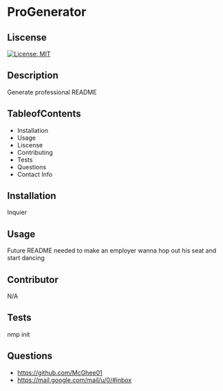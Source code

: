 # ProGenerator

  ## Liscense
   [![License: MIT](https://img.shields.io/badge/License-MIT-purple.svg)](https://opensource.org/licenses/MIT)

  ## Description
   Generate professional README

  ## TableofContents
   * Installation
   * Usage
   * Liscense
   * Contributing
   * Tests
   * Questions
   * Contact Info 
   
  ## Installation
   Inquier

  ## Usage
   Future README needed to make an employer wanna hop out his seat and start dancing

  <!-- ## Liscense
   Yes.
   [![License: MIT](https://img.shields.io/badge/License-MIT-yellow.svg)](https://opensource.org/licenses/MIT) -->


  ## Contributor
   N/A

  ## Tests
   nmp init

   ## Questions
  * https://github.com/McGhee01
  * https://mail.google.com/mail/u/0/#inbox

   <!-- ### Contact Info
   Contact info above
   * https://github.com/McGhee01
   * https://mail.google.com/mail/u/0/#inbox -->
  


